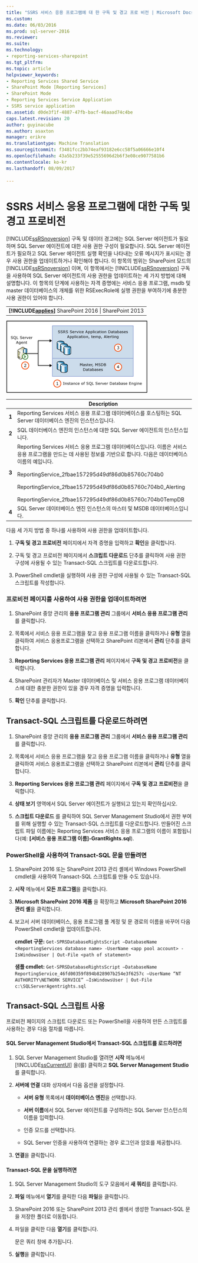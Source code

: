 ```yaml
---
title: "SSRS 서비스 응용 프로그램에 대 한 구독 및 경고 프로 비전 | Microsoft Docs"
ms.custom: 
ms.date: 06/03/2016
ms.prod: sql-server-2016
ms.reviewer: 
ms.suite: 
ms.technology:
- reporting-services-sharepoint
ms.tgt_pltfrm: 
ms.topic: article
helpviewer_keywords:
- Reporting Services Shared Service
- SharePoint Mode [Reporting Services]
- SharePoint Mode
- Reporting Services Service Application
- SSRS service application
ms.assetid: d0de3f1f-4887-47fb-bacf-46aaad74c4be
caps.latest.revision: 20
author: guyinacube
ms.author: asaxton
manager: erikre
ms.translationtype: Machine Translation
ms.sourcegitcommit: f3481fcc2bb74eaf93182e6cc58f5a06666e10f4
ms.openlocfilehash: 43a5b233f39e52555696d2b6f3e08ce9077581b6
ms.contentlocale: ko-kr
ms.lasthandoff: 08/09/2017

---
```

# <a name="provision-subscriptions-and-alerts-for-ssrs-service-applications"></a>SSRS 서비스 응용 프로그램에 대한 구독 및 경고 프로비전
  [!INCLUDE[ssRSnoversion](../../includes/ssrsnoversion-md.md)] 구독 및 데이터 경고에는 SQL Server 에이전트가 필요하며 SQL Server 에이전트에 대한 사용 권한 구성이 필요합니다. SQL Server 에이전트가 필요하고 SQL Server 에이전트 실행 확인을 나타내는 오류 메시지가 표시되는 경우 사용 권한을 업데이트하거나 확인해야 합니다. 이 항목의 범위는 SharePoint 모드의 [!INCLUDE[ssRSnoversion](../../includes/ssrsnoversion-md.md)] 이며, 이 항목에서는 [!INCLUDE[ssRSnoversion](../../includes/ssrsnoversion-md.md)] 구독을 사용하여 SQL Server 에이전트의 사용 권한을 업데이트하는 세 가지 방법에 대해 설명합니다. 이 항목의 단계에 사용하는 자격 증명에는 서비스 응용 프로그램, msdb 및 master 데이터베이스의 개체를 위한 RSExecRole에 실행 권한을 부여하기에 충분한 사용 권한이 있어야 합니다.  
  
||  
|-|  
|**[!INCLUDE[applies](../../includes/applies-md.md)]**  SharePoint 2016 &#124; SharePoint 2013|  
  
 ![서비스 응용 프로그램 Db에 대 한 SQL 에이전트 권한](../../reporting-services/install-windows/media/rs-provisionsqlagent.gif "서비스 응용 프로그램 Db에 대 한 SQL 에이전트 권한")  
  
||Description|  
|------|-----------------|  
|**1**|Reporting Services 서비스 응용 프로그램 데이터베이스를 호스팅하는 SQL Server 데이터베이스 엔진의 인스턴스입니다.|  
|**2**|SQL 데이터베이스 엔진의 인스턴스에 대한 SQL Server 에이전트의 인스턴스입니다.|  
|**3**|Reporting Services 서비스 응용 프로그램 데이터베이스입니다. 이름은 서비스 응용 프로그램을 만드는 데 사용된 정보를 기반으로 합니다. 다음은 데이터베이스 이름의 예입니다.<br /><br /> ReportingService_2fbae157295d49df86d0b85760c704b0<br /><br /> ReportingService_2fbae157295d49df86d0b85760c704b0_Alerting<br /><br /> ReportingService_2fbae157295d49df86d0b85760c704b0TempDB|  
|**4**|SQL Server 데이터베이스 엔진 인스턴스의 마스터 및 MSDB 데이터베이스입니다.|  
  
 다음 세 가지 방법 중 하나를 사용하여 사용 권한을 업데이트합니다.  
  
1.  **구독 및 경고 프로비전** 페이지에서 자격 증명을 입력하고 **확인**을 클릭합니다.  
  
2.  구독 및 경고 프로비전 페이지에서 **스크립트 다운로드** 단추를 클릭하여 사용 권한 구성에 사용될 수 있는 Transact-SQL 스크립트를 다운로드합니다.  
  
3.  PowerShell cmdlet을 실행하여 사용 권한 구성에 사용될 수 있는 Transact-SQL 스크립트를 작성합니다.  
  
### <a name="to-update-permissions-using-the-provision-page"></a>프로비전 페이지를 사용하여 사용 권한을 업데이트하려면  
  
1.  SharePoint 중앙 관리의 **응용 프로그램 관리** 그룹에서 **서비스 응용 프로그램 관리**를 클릭합니다.  
  
2.  목록에서 서비스 응용 프로그램을 찾고 응용 프로그램 이름을 클릭하거나 **유형** 열을 클릭하여 서비스 응용프로그램을 선택하고 SharePoint 리본에서 **관리** 단추를 클릭합니다.  
  
3.  **Reporting Services 응용 프로그램 관리** 페이지에서 **구독 및 경고 프로비전**을 클릭합니다.  
  
4.  SharePoint 관리자가 Master 데이터베이스 및 서비스 응용 프로그램 데이터베이스에 대한 충분한 권한이 있을 경우 자격 증명을 입력합니다.  
  
5.  **확인** 단추를 클릭합니다.  
  
##  <a name="bkmk_download"></a> Transact-SQL 스크립트를 다운로드하려면  
  
1.  SharePoint 중앙 관리의 **응용 프로그램 관리** 그룹에서 **서비스 응용 프로그램 관리**를 클릭합니다.  
  
2.  목록에서 서비스 응용 프로그램을 찾고 응용 프로그램 이름을 클릭하거나 **유형** 열을 클릭하여 서비스 응용프로그램을 선택하고 SharePoint 리본에서 **관리** 단추를 클릭합니다.  
  
3.  **Reporting Services 응용 프로그램 관리** 페이지에서 **구독 및 경고 프로비전**을 클릭합니다.  
  
4.  **상태 보기** 영역에서 SQL Server 에이전트가 실행되고 있는지 확인하십시오.  
  
5.  **스크립트 다운로드** 를 클릭하여 SQL Server Management Studio에서 권한 부여를 위해 실행할 수 있는 Transact-SQL 스크립트를 다운로드합니다. 만들어진 스크립트 파일 이름에는 Reporting Services 서비스 응용 프로그램의 이름이 포함됩니다(예: **[서비스 응용 프로그램 이름]-GrantRights.sql**).  
  
### <a name="to-generate-the-transact-sql-statement-with-powershell"></a>PowerShell을 사용하여 Transact-SQL 문을 만들려면  
  
1.  SharePoint 2016 또는 SharePoint 2013 관리 셸에서 Windows PowerShell cmdlet을 사용하여 Transact-SQL 스크립트를 만들 수도 있습니다.  
  
2.  **시작** 메뉴에서 **모든 프로그램**을 클릭합니다.  
  
3.  **Microsoft SharePoint 2016 제품** 을 확장하고 **Microsoft SharePoint 2016 관리 셸**을 클릭합니다.
  
4.  보고서 서버 데이터베이스, 응용 프로그램 풀 계정 및 문 경로의 이름을 바꾸어 다음 PowerShell cmdlet을 업데이트합니다.  
  
     **cmdlet 구문:** `Get-SPRSDatabaseRightsScript –DatabaseName <ReportingServices database name> -UserName <app pool account> -IsWindowsUser | Out-File <path of statement>`  
  
     **샘플 cmdlet:** `Get-SPRSDatabaseRightsScript –DatabaseName ReportingService_46fd00359f894b828907b254e3f6257c –UserName “NT AUTHORITY\NETWORK SERVICE” –IsWindowsUser | Out-File c:\SQLServerAgentrights.sql`  
  
## <a name="using-the-transact-sql-script"></a>Transact-SQL 스크립트 사용  
 프로비전 페이지의 스크립트 다운로드 또는 PowerShell을 사용하여 만든 스크립트를 사용하는 경우 다음 절차를 따릅니다.  
  
#### <a name="to-load-the-transact-sql-script-in-sql-server-management-studio"></a>SQL Server Management Studio에서 Transact-SQL 스크립트를 로드하려면  
  
1.  SQL Server Management Studio를 열려면 **시작** 메뉴에서 [!INCLUDE[ssCurrentUI](../../includes/sscurrentui-md.md)] 을(를) 클릭하고 **SQL Server Management Studio**를 클릭합니다.  
  
2.  **서버에 연결** 대화 상자에서 다음 옵션을 설정합니다.  
  
    -   **서버 유형** 목록에서 **데이터베이스 엔진**을 선택합니다.  
  
    -   **서버 이름**에서 SQL Server 에이전트를 구성하려는 SQL Server 인스턴스의 이름을 입력합니다.  
  
    -   인증 모드를 선택합니다.  
  
    -   SQL Server 인증을 사용하여 연결하는 경우 로그인과 암호를 제공합니다.  
  
3.  **연결**을 클릭합니다.  
  
#### <a name="to-run-the-transact-sql-statement"></a>Transact-SQL 문을 실행하려면  
  
1.  SQL Server Management Studio의 도구 모음에서 **새 쿼리**를 클릭합니다.  
  
2.  **파일** 메뉴에서 **열기**를 클릭한 다음 **파일**을 클릭합니다.  
  
3.  SharePoint 2016 또는 SharePoint 2013 관리 셸에서 생성한 Transact-SQL 문을 저장한 폴더로 이동합니다.  
  
4.  파일을 클릭한 다음 **열기**를 클릭합니다.  
  
     문은 쿼리 창에 추가됩니다.  
  
5.  **실행**을 클릭합니다.  
  
  

